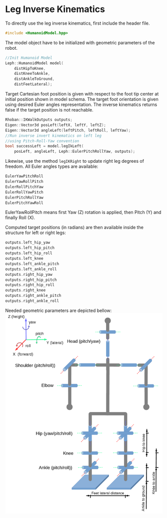 # Leg Inverse Kinematics

To directly use the leg inverse kinematics, first include the header file.
```cpp
#include <HumanoidModel.hpp>
```

The model object have to be initialized with geometric
parameters of the robot.
```cpp
//Init Humanoid Model
Leph::HumanoidModel model(
    distHipToKnee, 
    distKneeToAnkle, 
    distAnkleToGround, 
    distFeetLateral);
```

Target Cartesian foot position is given with respect to the foot tip center
at initial position shown in model schema. The target foot orientation is given
using desired Euler angles representation.
The inverse kinematics returns false if the target position is not reachable.
```cpp
Rhoban::IKWalkOutputs outputs;
Eigen::Vector3d posLeft(leftX, leftY, leftZ);
Eigen::Vector3d angleLeft(leftPitch, leftRoll, leftYaw);
//Run inverse invert kinematics on left leg
//using Pitch-Roll-Yaw convention
bool successLeft = model.legIkLeft(
    posLeft, angleLeft, Leph::EulerPitchRollYaw, outputs);
```
Likewise,  use the method ``legIKRight`` to update right leg degrees of freedom.
All Euler angles types are available:
```cpp
EulerYawPitchRoll
EulerYawRollPitch
EulerRollPitchYaw
EulerRollYawPitch
EulerPitchRollYaw
EulerPitchYawRoll
```
EulerYawRollPitch means first Yaw (Z) rotation is applied, then Pitch (Y) and finally Roll (X).

Computed target positions (in radians) are then available inside the structure for left or right legs:
```cpp
outputs.left_hip_yaw
outputs.left_hip_pitch
outputs.left_hip_roll
outputs.left_knee
outputs.left_ankle_pitch
outputs.left_ankle_roll
outputs.right_hip_yaw
outputs.right_hip_pitch
outputs.right_hip_roll
outputs.right_knee
outputs.right_ankle_pitch
outputs.right_ankle_roll
```

Needed geometric parameters are depicted bellow:
![Model](humanoid.png)

